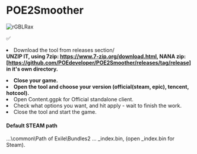 # POE2Smoother
![rGBLRax](https://github.com/user-attachments/assets/70232c3b-5843-4cf0-99f4-576579f1fa12)

:white_check_mark:<li> Download the tool from ⁠releases⁠ section/</li>
<b>UNZIP IT, using 7zip: https://www.7-zip.org/download.html, NANA zip: [https://github.com/POEdeveloper/POE2Smoother/releases/tag/release] in it's own directory.</li>
<li> Close your game.</li>
<li> Open the tool and choose your version (official(steam, epic), tencent, hotcool).</b>
<li>Open Content.ggpk for Official standalone client.</li>
<li>Check what options you want, and hit apply - wait to finish the work.</li>
<li>Close the tool and start the game.</li>

#### Default STEAM path
...\common\Path of Exile\Bundles2 ... _index.bin, (open _index.bin for Steam).
